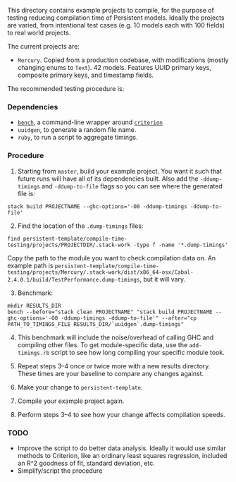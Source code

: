This directory contains example projects to compile, for the purpose of testing reducing compilation time of Persistent models. Ideally the projects are varied, from intentional test cases (e.g. 10 models each with 100 fields) to real world projects.

The current projects are:

* `Mercury`. Copied from a production codebase, with modifications (mostly changing enums to `Text`). 42 models. Features UUID primary keys, composite primary keys, and timestamp fields.

The recommended testing procedure is:

### Dependencies

* [`bench`](https://hackage.haskell.org/package/bench), a command-line wrapper around [`criterion`](https://hackage.haskell.org/package/criterion)
* `uuidgen`, to generate a random file name.
* `ruby`, to run a script to aggregate timings.


### Procedure

1. Starting from `master`, build your example project. You want it such that future runs will have all of its dependencies built. Also add the `-ddump-timings` and `-ddump-to-file` flags so you can see where the generated file is:

```
stack build PROJECTNAME --ghc-options='-O0 -ddump-timings -ddump-to-file'
```

2. Find the location of the `.dump-timings` files:

```
find persistent-template/compile-time-testing/projects/PROJECTDIR/.stack-work -type f -name '*.dump-timings'
```

Copy the path to the module you want to check compilation data on. An example path is `persistent-template/compile-time-testing/projects/Mercury/.stack-work/dist/x86_64-osx/Cabal-2.4.0.1/build/TestPerformance.dump-timings`, but it will vary.

3. Benchmark:

```
mkdir RESULTS_DIR
bench --before="stack clean PROJECTNAME" "stack build PROJECTNAME --ghc-options='-O0 -ddump-timings -ddump-to-file'" --after="cp PATH_TO_TIMINGS_FILE RESULTS_DIR/`uuidgen`.dump-timings"
```

4. This benchmark will include the noise/overhead of calling GHC and compiling other files. To get module-specific data, use the `add-timings.rb` script to see how long compiling your specific module took.

5. Repeat steps 3–4 once or twice more with a new results directory. These times are your baseline to compare any changes against.

6. Make your change to `persistent-template`.

7. Compile your example project again.
8. Perform steps 3–4 to see how your change affects compilation speeds.


### TODO

* Improve the script to do better data analysis. Ideally it would use similar methods to Criterion, like an ordinary least squares regression, included an R^2 goodness of fit, standard deviation, etc.
* Simplify/script the procedure